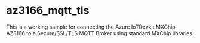 # az3166_mqtt_tls
This is a working sample for connecting the Azure IoTDevkit MXChip AZ3166 to a Secure/SSL/TLS MQTT Broker using standard MXChip libraries.
